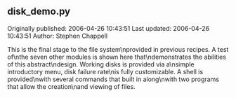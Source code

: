 ## disk_demo.py

Originally published: 2006-04-26 10:43:51
Last updated: 2006-04-26 10:43:51
Author: Stephen Chappell

This is the final stage to the file system\nprovided in previous recipes. A test of\nthe seven other modules is shown here that\ndemonstrates the abilities of this abstract\ndesign. Working disks is provided via a\nsimple introductory menu, disk failure rate\nis fully customizable. A shell is provided\nwith several commands that built in along\nwith two programs that allow the creation\nand viewing of files.